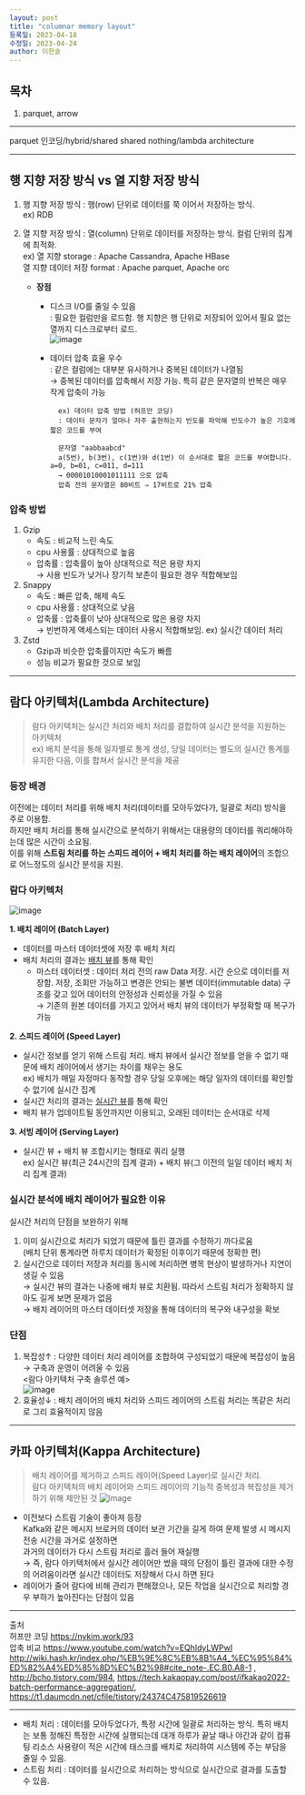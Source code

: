 ```yaml
---
layout: post
title: "columnar memory layout"
등록일: 2023-04-18
수정일: 2023-04-24
author: 이한솔
---
```



## **목차**
1. parquet, arrow


---

parquet 인코딩/hybrid/shared shared nothing/lambda architecture    

---

## **행 지향 저장 방식 vs 열 지향 저장 방식**
1. 행 지향 저장 방식 : 행(row) 단위로 데이터를 쭉 이어서 저장하는 방식.    <BR>
    ex) RDB
2. 열 지향 저장 방식 : 열(column) 단위로 데이터를 저장하는 방식. 컬럼 단위의 집계에 최적화.    <BR>
   ex) 열 지향 storage : Apache Cassandra, Apache HBase    <BR>
    열 지향 데이터 저장 format : Apache parquet, Apache orc    
    
   - **장점**
        - 디스크 I/O를 줄일 수 있음    
        : 필요한 컬럼만을 로드함. 행 지향은 행 단위로 저장되어 있어서 필요 없는 열까지 디스크로부터 로드.    
        ![image](https://user-images.githubusercontent.com/109563345/233277650-c7369dea-5406-4b42-ba55-908898b9f77d.png)
        - 데이터 압축 효율 우수    
        : 같은 컬럼에는 대부분 유사하거나 중복된 데이터가 나열됨     
            → 중복된 데이터를 압축해서 저장 가능. 특히 같은 문자열의 반복은 매우 작게 압축이 가능    

                ex) 데이터 압축 방법 (허프만 코딩)        
                : 데이터 문자가 얼마나 자주 출현하는지 빈도를 파악해 빈도수가 높은 기호에 짧은 코드를 부여     
                
                문자열 "aabbaabcd"    
                a(5번), b(3번), c(1번)와 d(1번) 이 순서대로 짧은 코드를 부여합니다. a=0, b=01, c=011, d=111    
                → 00001010001011111 으로 압축    
                압축 전의 문자열은 80비트 ⇒ 17비트로 21% 압축    
            
### **압축 방법**
1. Gzip
    - 속도 : 비교적 느린 속도
    - cpu 사용률 : 상대적으로 높음
    - 압축률 : 압축률이 높아 상대적으로 적은 용량 차지    
    → 사용 빈도가 낮거나 장기적 보존이 필요한 경우 적합해보임    
2. Snappy
    - 속도 : 빠른 압축, 해제 속도
    - cpu 사용률 : 상대적으로 낮음
    - 압축률 : 압축률이 낮아 상대적으로 많은 용량 차지    
    → 빈번하게 액세스되는 데이터 사용시 적합해보임. ex) 실시간 데이터 처리    
3. Zstd
    - Gzip과 비슷한 압축률이지만 속도가 빠름
    - 성능 비교가 필요한 것으로 보임

---

## **람다 아키텍처(Lambda Architecture)**
> 람다 아키텍처는 실시간 처리와 배치 처리를 결합하여 실시간 분석을 지원하는 아키텍처    
ex) 배치 분석을 통해 일자별로 통계 생성, 당일 데이터는 별도의 실시간 통계를 유지한 다음, 이를 합쳐서 실시간 분석을 제공

### **등장 배경**
이전에는 데이터 처리를 위해 배치 처리(데이터를 모아두었다가, 일괄로 처리) 방식을 주로 이용함.    
하지만 배치 처리를 통해 실시간으로 분석하기 위해서는 대용량의 데이터를 쿼리해야하는데 많은 시간이 소요됨.    
이를 위해 **스트림 처리를 하는 스피드 레이어 + 배치 처리를 하는 배치 레이어**의 조합으로 어느정도의 실시간 분석을 지원.   

### **람다 아키텍처**
![image](https://user-images.githubusercontent.com/109563345/233898926-3a545abb-1444-4019-9400-147df9bdeffa.png)

**1. 배치 레이어 (Batch Layer)**
- 데이터를 마스터 데이터셋에 저장 후 배치 처리 
- 배치 처리의 결과는 <u>배치 뷰</u>를 통해 확인
    - 마스터 데이터셋 : 데이터 처리 전의 raw Data 저장. 시간 순으로 데이터를 저장함. 저장, 조회만 가능하고 변경은 안되는 불변 데이터(immutable data) 구조를 갖고 있어 데이터의 안정성과 신뢰성을 가질 수 있음    <BR>
    → 기존의 원본 데이터를 가지고 있어서 배치 뷰의 데이터가 부정확할 때 복구가 가능
 
**2. 스피드 레이어 (Speed Layer)**
- 실시간 정보를 얻기 위해 스트림 처리. 배치 뷰에서 실시간 정보를 얻을 수 없기 때문에 배치 레이어에서 생기는 차이를 채우는 용도    <BR>
    ex) 배치가 매일 자정마다 동작할 경우 당일 오후에는 해당 일자의 데이터를 확인할 수 없기에 실시간 집계    
- 실시간 처리의 결과는 <u>실시간 뷰</u>를 통해 확인
- 배치 뷰가 업데이트될 동안까지만 이용되고, 오래된 데이터는 순서대로 삭제

**3. 서빙 레이어 (Serving Layer)**
- 실시간 뷰 + 배치 뷰 조합시키는 형태로 쿼리 실행    <BR>
    ex) 실시간 뷰(최근 24시간의 집계 결과) + 배치 뷰(그 이전의 일일 데이터 배치 처리 집계 결과)

### **실시간 분석에 배치 레이어가 필요한 이유**
실시간 처리의 단점을 보완하기 위해
1. 이미 실시간으로 처리가 되었기 때문에 틀린 결과를 수정하기 까다로움    
    (배치 단위 통계라면 하루치 데이터가 확정된 이후이기 때문에 정확한 편)
2. 실시간으로 데이터 저장과 처리를 동시에 처리하면 병목 현상이 발생하거나 지연이 생길 수 있음    
    → 실시간 뷰의 결과는 나중에 배치 뷰로 치환됨. 따라서 스트림 처리가 정확하지 않아도 길게 보면 문제가 없음    <BR>
    → 배치 레이어의 마스터 데이터셋 저장을 통해 데이터의 복구와 내구성을 확보    
    
### **단점**
1. 복잡성↑ : 다양한 데이터 처리 레이어를 조합하여 구성되었기 때문에 복잡성이 높음 → 구축과 운영이 어려울 수 있음  
    <람다 아키텍처 구축 솔루션 예>    
    ![image](https://user-images.githubusercontent.com/109563345/233916144-5665da1b-1568-4678-a55b-97750e077839.png)    
2. 효율성↓ : 배치 레이어의 배치 처리와 스피드 레이어의 스트림 처리는 똑같은 처리로 그리 효율적이지 않음    
  
---
        
## **카파 아키텍처(Kappa Architecture)**
> 배치 레이어를 제거하고 스피드 레이어(Speed Layer)로 실시간 처리.<BR>
  람다 아키텍처의 배치 레이어와 스피드 레이어의 기능적 중복성과 복잡성을 제거하기 위해 제안된 것
![image](https://user-images.githubusercontent.com/109563345/233919358-97dddaa3-370e-4edf-a855-c3676d9568a3.png)
- 이전보다 스트림 기술이 좋아져 등장    <BR>
        Kafka와 같은 메시지 브로커의 데이터 보관 기간을 길게 하여 문제 발생 시 메시지 전송 시간을 과거로 설정하면    <BR>
        과거의 데이터가 다시 스트림 처리로 흘러 들어 재실행    
        → 즉, 람다 아키텍처에서 실시간 레이어만 썼을 때의 단점이 틀린 결과에 대한 수정의 어려움이라면 실시간 데이터도 저장해서 다시 하면 된다        
- 레이어가 줄어 람다에 비해 관리가 편해졌으나, 모든 작업을 실시간으로 처리할 경우 부하가 높아진다는 단점이 있음
        
--- 

출처    
허프만 코딩 <https://nykim.work/93>    
압축 비교 <https://www.youtube.com/watch?v=EQhldyLWPwI>    
<http://wiki.hash.kr/index.php/%EB%9E%8C%EB%8B%A4_%EC%95%84%ED%82%A4%ED%85%8D%EC%B2%98#cite_note-.EC.B0.A8-1> , <http://bcho.tistory.com/984>, <https://tech.kakaopay.com/post/ifkakao2022-batch-performance-aggregation/>, <https://t1.daumcdn.net/cfile/tistory/24374C475819526619>
    
---
    
- 배치 처리 : 데이터를 모아두었다가, 특정 시간에 일괄로 처리하는 방식. 특히 배치는 보통 정해진 특정한 시간에 실행되는데 대개 하루가 끝날 때나 야간과 같이 컴퓨팅 리소스 사용량이 적은 시간에 태스크를 배치로 처리하여 시스템에 주는 부담을 줄일 수 있음.
- 스트림 처리 : 데이터를 실시간으로 처리하는 방식으로 실시간으로 결과를 도출할 수 있음.
